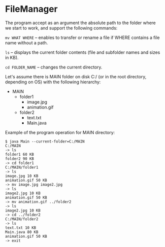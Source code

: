 # FileManager

The program accept as an argument the absolute path to the folder where we start to work, and support the following commands:

```mv WHAT WHERE``` – enables to transfer or rename a file if WHERE contains a file name without a path.

```ls``` – displays the current folder contents (file and subfolder names and sizes in KB).

```cd FOLDER_NAME``` – changes the current directory.

Let's assume there is MAIN folder on disk C:/ (or in the root directory, depending on OS) with the following hierarchy:

- MAIN
  - folder1
    - image.jpg
    - animation.gif
  - folder2
    - text.txt
    - Main.java


Example of the program operation for MAIN directory:
```
$ java Main --current-folder=C:/MAIN
C:/MAIN
-> ls
folder1 60 KB
folder2 90 KB
-> cd folder1
C:/MAIN/folder1
-> ls
image.jpg 10 KB
animation.gif 50 KB
-> mv image.jpg image2.jpg
-> ls
image2.jpg 10 KB
animation.gif 50 KB
-> mv animation.gif ../folder2
-> ls
image2.jpg 10 KB
-> cd ../folder2
C:/MAIN/folder2
-> ls
text.txt 10 KB
Main.java 80 KB
animation.gif 50 KB
-> exit
```
